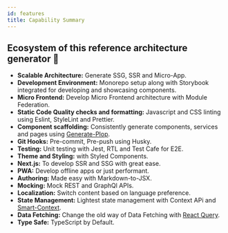 ```yaml
---
id: features
title: Capability Summary 
---
```


## Ecosystem of this reference architecture generator  🎉

- **Scalable Architecture:** Generate SSG, SSR and Micro-App.
- **Development Environment:** Monorepo setup along with Storybook integrated for developing and showcasing components.
- **Micro Frontend:** Develop Micro Frontend architecture with Module Federation.
- **Static Code Quality checks and formatting:** Javascript and CSS linting using Eslint, StyleLint and Prettier.
- **Component scaffolding:** Consistently generate components, services and pages using [Generate-Plop](https://github.com/pagesource/component-generator).
- **Git Hooks:** Pre-commit, Pre-push using Husky.
- **Testing:** Unit testing with Jest, RTL and Test Cafe for E2E.
- **Theme and Styling:** with Styled Components.
- **Next.js:** To develop SSR and SSG with great ease.
- **PWA:** Develop offline apps or just performant.
- **Authoring:** Made easy with Markdown-to-JSX.
- **Mocking:** Mock REST and GraphQl APIs.
- **Localization:** Switch content based on language preference.
- **State Management:** Lightest state management with Context APi and [Smart-Context](https://www.npmjs.com/package/smart-context).
- **Data Fetching:** Change the old way of Data Fetching with [React Query](https://react-query.tanstack.com/).
- **Type Safe:** TypeScript by Default.

